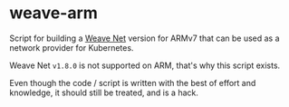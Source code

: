 # weave-arm
Script for building a [Weave Net](https://www.weave.works/products/weave-net/) version for ARMv7 that can be used as a network provider for Kubernetes.

Weave Net `v1.8.0` is not supported on ARM, that's why this script exists.

Even though the code / script is written with the best of effort and knowledge, it should still be treated, and is a hack.

